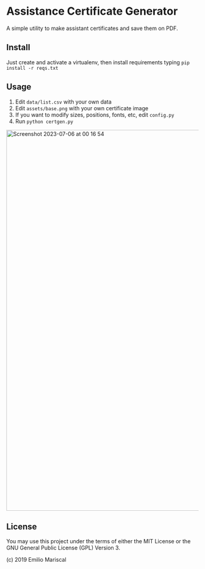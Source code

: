 # Assistance Certificate Generator

 A simple utility to make assistant certificates and save them on PDF. 

## Install

Just create and activate a virtualenv, then install requirements typing `pip install -r reqs.txt`

## Usage 

1. Edit `data/list.csv` with your own data
2. Edit `assets/base.png` with your own certificate image
3. If you want to modify sizes, positions, fonts, etc, edit `config.py`
4. Run `python certgen.py` 

<img width="995" alt="Screenshot 2023-07-06 at 00 16 54" src="https://github.com/emi420/assistancecert/assets/1226194/90587e42-7948-4b14-a632-5cf52db09dd8">

## License

You may use this project under the terms of either the MIT License or the GNU General Public License (GPL) Version 3.

(c) 2019 Emilio Mariscal
